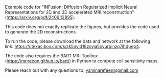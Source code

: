Example code for "INFusion: Diffusion Regularized Implicit Neural Representations for 2D and 3D accelerated MRI reconstruction" (https://arxiv.org/pdf/2406.13895).  

This code does not exactly replicate the figures, but provides the code used to generate the 2D reconstructions.

To run the code, please download the data and network at the following link: https://utexas.box.com/s/zk5ovid18zoyja5xyurginzq7ihdpep4.

The code also requires the BART MRI Toolbox (https://mrirecon.github.io/bart/) in Python to compute coil sensitivity maps.

Please reach out with any questions to: yaminarefeen@gmail.com
